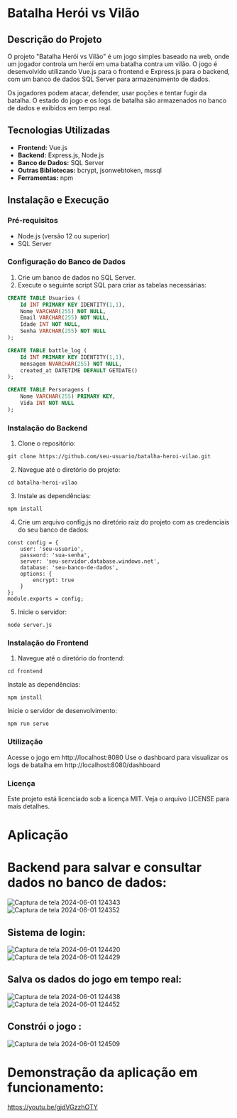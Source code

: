 # Batalha Herói vs Vilão

## Descrição do Projeto

O projeto "Batalha Herói vs Vilão" é um jogo simples baseado na web, onde um jogador controla um herói em uma batalha contra um vilão. O jogo é desenvolvido utilizando Vue.js para o frontend e Express.js para o backend, com um banco de dados SQL Server para armazenamento de dados.

Os jogadores podem atacar, defender, usar poções e tentar fugir da batalha. O estado do jogo e os logs de batalha são armazenados no banco de dados e exibidos em tempo real.

## Tecnologias Utilizadas

- **Frontend:** Vue.js
- **Backend:** Express.js, Node.js
- **Banco de Dados:** SQL Server
- **Outras Bibliotecas:** bcrypt, jsonwebtoken, mssql
- **Ferramentas:** npm

## Instalação e Execução

### Pré-requisitos

- Node.js (versão 12 ou superior)
- SQL Server

### Configuração do Banco de Dados

1. Crie um banco de dados no SQL Server.
2. Execute o seguinte script SQL para criar as tabelas necessárias:

```sql
CREATE TABLE Usuarios (
    Id INT PRIMARY KEY IDENTITY(1,1),
    Nome VARCHAR(255) NOT NULL,
    Email VARCHAR(255) NOT NULL,
    Idade INT NOT NULL,
    Senha VARCHAR(255) NOT NULL
);

CREATE TABLE battle_log (
    Id INT PRIMARY KEY IDENTITY(1,1),
    mensagem NVARCHAR(255) NOT NULL,
    created_at DATETIME DEFAULT GETDATE()
);

CREATE TABLE Personagens (
    Nome VARCHAR(255) PRIMARY KEY,
    Vida INT NOT NULL
);
```
### Instalação do Backend
1. Clone o repositório:
```
git clone https://github.com/seu-usuario/batalha-heroi-vilao.git
```
2. Navegue até o diretório do projeto:
```
cd batalha-heroi-vilao
```
3. Instale as dependências:
```
npm install
```
4. Crie um arquivo config.js no diretório raiz do projeto com as credenciais do seu banco de dados:
```
const config = {
    user: 'seu-usuario',
    password: 'sua-senha',
    server: 'seu-servidor.database.windows.net',
    database: 'seu-banco-de-dados',
    options: {
        encrypt: true
    }
};
module.exports = config;
```
5. Inicie o servidor:
```
node server.js
```
### Instalação do Frontend
1. Navegue até o diretório do frontend:
```
cd frontend
```
Instale as dependências:
```
npm install
```
Inicie o servidor de desenvolvimento:
```
npm run serve
```
### Utilização
Acesse o jogo em http://localhost:8080
Use o dashboard para visualizar os logs de batalha em http://localhost:8080/dashboard
### Licença
Este projeto está licenciado sob a licença MIT. Veja o arquivo LICENSE para mais detalhes.

# Aplicação

# Backend para salvar e consultar dados no banco de dados:
![Captura de tela 2024-06-01 124343](https://github.com/DevSamuel06/jogo-banco/assets/124092317/7e62d71f-6a1e-4337-a5b8-21e71356a4eb)
![Captura de tela 2024-06-01 124352](https://github.com/DevSamuel06/jogo-banco/assets/124092317/7ecfa543-c4ac-4c1c-8a3c-f211b996ac78)

## Sistema de login:
![Captura de tela 2024-06-01 124420](https://github.com/DevSamuel06/jogo-banco/assets/124092317/9a0d182c-4015-45df-903e-1b2cfd16e857)
![Captura de tela 2024-06-01 124429](https://github.com/DevSamuel06/jogo-banco/assets/124092317/3ba0f042-650e-4f83-aa82-f29a5ea25083)

## Salva os dados do jogo em tempo real:
![Captura de tela 2024-06-01 124438](https://github.com/DevSamuel06/jogo-banco/assets/124092317/62935d4b-c8ef-46cb-8d5c-f2300e8a82f3)
![Captura de tela 2024-06-01 124452](https://github.com/DevSamuel06/jogo-banco/assets/124092317/bd312385-efd9-4c4e-a583-8803d4bfbae4)

## Constrói o jogo :
![Captura de tela 2024-06-01 124509](https://github.com/DevSamuel06/jogo-banco/assets/124092317/f34b5bee-929f-456e-8ac5-a6148b939bb4)

# Demonstração da aplicação em funcionamento:

https://youtu.be/gjdVGzzhOTY









